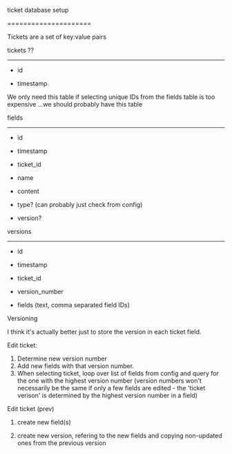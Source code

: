 ticket database setup

=====================

Tickets are a set of key:value pairs

tickets ?? 

----------

- id

- timestamp

We only need this table if selecting unique IDs from the fields table is too expensive ...we should probably have this table

fields

-------------

- id

- timestamp

- ticket_id

- name

- content

- type? (can probably just check from config)

- version?

versions

--------

- id

- timestamp

- ticket_id

- version_number

- fields (text, comma separated field IDs)

Versioning 

I think it's actually better just to store the version in each ticket field. 

Edit ticket:
1. Determine new version number
2. Add new fields with that version number.
3. When selecting ticket, loop over list of fields from config and query for the one with the highest version number (version numbers won't necessarily be the same if only a few fields are edited - the 'ticket verison' is determined by the highest version number in a field)

Edit ticket (prev)

1. create new field(s)

2. create new version, refering to the new fields and copying non-updated ones from the previous version
